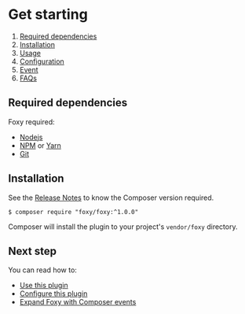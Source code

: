 Get starting
============

1. [Required dependencies](index.md#required-dependencies)
2. [Installation](index.md#installation)
3. [Usage](usage.md)
4. [Configuration](config.md)
5. [Event](events.md)
6. [FAQs](faqs.md)

## Required dependencies

Foxy required:

- [Nodejs](https://nodejs.org)
- [NPM](https://www.npmjs.com) or [Yarn](https://yarnpkg.com)
- [Git](https://git-scm.com)

## Installation

See the [Release Notes](https://github.com/foxypkg/foxy/releases)
to know the Composer version required.

```shell
$ composer require "foxy/foxy:^1.0.0"
```

Composer will install the plugin to your project's `vendor/foxy` directory.

## Next step

You can read how to:

- [Use this plugin](usage.md)
- [Configure this plugin](config.md)
- [Expand Foxy with Composer events](events.md)
